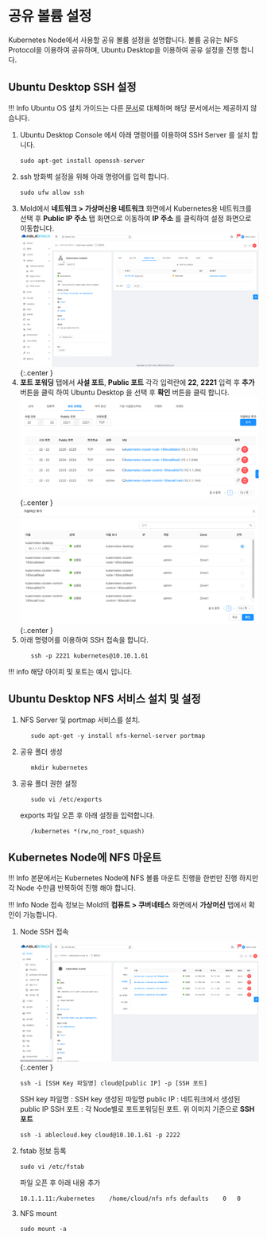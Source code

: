 # 공유 볼륨 설정

Kubernetes Node에서 사용할 공유 볼륨 설정을 설명합니다. 볼륨 공유는 NFS Protocol을 이용하여 공유하며, Ubuntu Desktop을
이용하여 공유 설정을 진행 합니다.

## Ubuntu Desktop SSH 설정

!!! Info
      Ubuntu OS 설치 가이드는 다른 [문서]()로 대체하며 해당 문서에서는 제공하지 않습니다.

1. Ubuntu Desktop Console 에서 아래 명령어를 이용하여 SSH Server 를 설치 합니다.
   ```shell
   sudo apt-get install openssh-server
   ```
2. ssh 방화벽 설정을 위해 아래 명령어를 입력 합니다.
   ```shell
   sudo ufw allow ssh
   ```
3. Mold에서 **네트워크 > 가상머신용 네트워크** 화면에서 Kubernetes용 네트워크를 선택 후 **Public IP 주소** 탭
   화면으로 이동하여 **IP 주소** 를 클릭하여 설정 화면으로 이동합니다.
   ![kubernetes-cluster-shared-volume-create-01](../../assets/images/kubernetes-cluster-shared-volume-create-01.png){:.center }
4. **포트 포워딩** 탭에서 **사설 포트**, **Public 포트** 각각 입력란에 **22**, **2221** 입력 후 **추가**
   버튼을 클릭 하여 Ubuntu Desktop 을 선택 후 **확인** 버튼을 클릭 합니다.
   ![kubernetes-cluster-shared-volume-create-02](../../assets/images/kubernetes-cluster-shared-volume-create-02.png){:.center }
   ![kubernetes-cluster-shared-volume-create-03](../../assets/images/kubernetes-cluster-shared-volume-create-03.png){:.center }
5. 아래 명령어를 이용하여 SSH 접속을 합니다.
   ```shell
      ssh -p 2221 kubernetes@10.10.1.61
   ```
!!! info
     해당 아이피 및 포트는 예시 입니다.

## Ubuntu Desktop NFS 서비스 설치 및 설정

1. NFS Server 및 portmap 서비스를 설치.

   ```shell
      sudo apt-get -y install nfs-kernel-server portmap
   ```
2. 공유 폴더 생성

   ```shell
      mkdir kubernetes
   ```
3. 공유 폴더 권한 설정

   ```shell
      sudo vi /etc/exports
   ```

   exports 파일 오픈 후 아래 설정을 입력합니다.
   ```shell
      /kubernetes *(rw,no_root_squash)
   ```

## Kubernetes Node에 NFS 마운트

!!! Info
     본문에서는 Kubernetes Node에 NFS 볼륨 마운트 진행을 한번만 진행 하지만 각 Node 수만큼 반복하여 진행 해야 합니다.

!!! Info
     Node 접속 정보는 Mold의 **컴퓨트 > 쿠버네테스** 화면에서 **가상머신** 탭에서 확인이 가능합니다.

1. Node SSH 접속

   ![kubernetes-cluster-shared-volume-create-04](../../assets/images/kubernetes-cluster-shared-volume-create-04.png){:.center }

   ```shell
   ssh -i [SSH Key 파일명] cloud@[public IP] -p [SSH 포트]
   ```
   SSH key 파일명 : SSH key 생성된 파일명
   public IP : 네트워크에서 생성된 public IP
   SSH 포트 : 각 Node별로 포트포워딩된 포트. 위 이미지 기준으로 **SSH 포트**

   ```
   ssh -i ablecloud.key cloud@10.10.1.61 -p 2222
   ```
2. fstab 정보 등록

   ```shell
   sudo vi /etc/fstab
   ```
   파일 오픈 후 아래 내용 추가

   ```
   10.1.1.11:/kubernetes	/home/cloud/nfs	nfs	defaults	0	0
   ```
3. NFS mount

   ```shell
   sudo mount -a
   ```